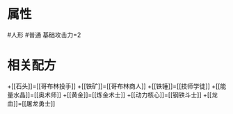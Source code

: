 # 属性
#人形 
#普通 
基础攻击力=2
# 相关配方
+[[石头]]=[[哥布林投手]]
+[[铁矿]]=[[哥布林商人]]
+[[铁锤]]=[[技师学徒]]
+[[能量水晶]]=[[奥术师]]
+[[黄金]]=[[炼金术士]]
+[[动力核心]]=[[钢铁斗士]]
+[[龙血]]=[[屠龙勇士]]